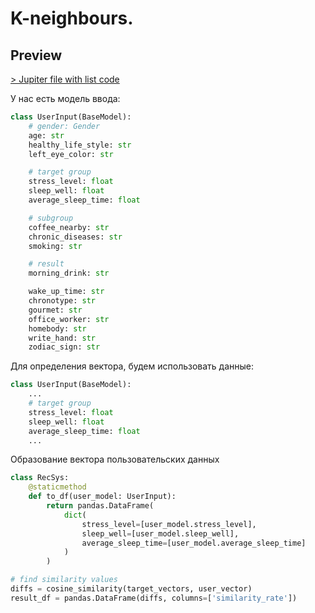 # K-neighbours.


## Preview

[> Jupiter file with list code](recsys.ipynb)

У нас есть модель ввода:
```python
class UserInput(BaseModel):
    # gender: Gender
    age: str
    healthy_life_style: str
    left_eye_color: str

    # target group
    stress_level: float
    sleep_well: float
    average_sleep_time: float

    # subgroup
    coffee_nearby: str
    chronic_diseases: str
    smoking: str

    # result
    morning_drink: str

    wake_up_time: str
    chronotype: str
    gourmet: str
    office_worker: str
    homebody: str
    write_hand: str
    zodiac_sign: str

```


Для определения вектора, будем использовать данные:

```python
class UserInput(BaseModel):
    ...
    # target group
    stress_level: float
    sleep_well: float
    average_sleep_time: float
    ...
```


Образование вектора пользовательских данных

```python
class RecSys:
    @staticmethod
    def to_df(user_model: UserInput):
        return pandas.DataFrame(
            dict(
                stress_level=[user_model.stress_level],
                sleep_well=[user_model.sleep_well],
                average_sleep_time=[user_model.average_sleep_time]
            )
        )
```

```python
# find similarity values
diffs = cosine_similarity(target_vectors, user_vector)
result_df = pandas.DataFrame(diffs, columns=['similarity_rate'])

```